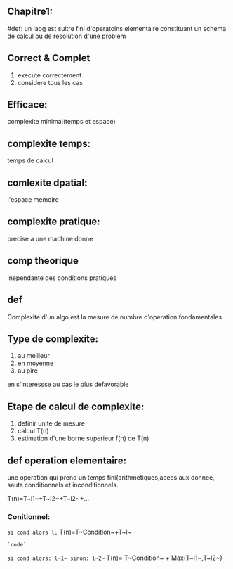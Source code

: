 ## Chapitre1: 
#def:
un laog est suitre fini d'operatoins elementaire constituant un schema
de calcul ou de resolution d'une problem
## Correct & Complet

1. execute correctement
2. considere tous les cas 

## Efficace:

complexite minimal(temps et espace)

## complexite temps: 
temps de calcul
## comlexite dpatial:
l'espace memoire

## complexite pratique:
precise a une machine donne

## comp theorique
inependante des conditions pratiques

## def
Complexite d'un algo est la mesure de numbre d'operation fondamentales

## Type de complexite:

1. au meilleur
2. en moyenne
3. au pire

en s'interessse au cas le plus defavorable

## Etape de calcul de complexite:

1. definir unite de mesure
2. calcul T(n)
3. estimation d'une borne superieur f(n) de T(n)

## def operation elementaire:
une operation qui prend un temps fini(arithmetiques,acees aux donnee,
sauts conditionnels et inconditionnels.

T(n)=T~l1~+T~l2~+T~l2~+...
### Conitionnel:
`si cond alors
	l;`
T(n)=T~Condition~+T~l~

	`code`


`
si cond alors:
 l~1~
sinon:
 l~2~
`
T(n)= T~Condition~ + Max(T~l1~,T~l2~)


